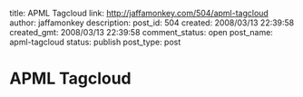 title: APML Tagcloud
link: http://jaffamonkey.com/504/apml-tagcloud
author: jaffamonkey
description: 
post_id: 504
created: 2008/03/13 22:39:58
created_gmt: 2008/03/13 22:39:58
comment_status: open
post_name: apml-tagcloud
status: publish
post_type: post

# APML Tagcloud

